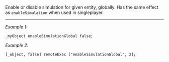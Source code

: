 Enable or disable simulation for given entity, globally. Has the same effect as `enableSimulation` when used in singleplayer.


---
*Example 1:*
```sqf
_myObject enableSimulationGlobal false;
```

*Example 2:*
```sqf
[_object, false] remoteExec ["enableSimulationGlobal", 2];
```